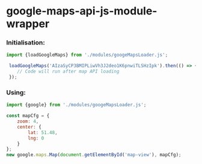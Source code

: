 # google-maps-api-js-module-wrapper

### Initialisation:
```JavaScript
import {loadGoogleMaps} from './modules/googeMapsLoader.js';

 loadGoogleMaps('AIzaSyCP3BMIPLiwVh3J2deo1K6pnwiTLSHzIpk').then(() => {
    // Code will run after map API loading
 });
 ```

### Using:
```JavaScript
import {google} from './modules/googeMapsLoader.js';

const mapCfg = {
    zoom: 4,
    center: {
        lat: 51.48,
        lng: 0
    }
};
new google.maps.Map(document.getElementById('map-view'), mapCfg);
```

